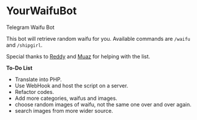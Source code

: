 # YourWaifuBot
Telegram Waifu Bot

This bot will retrieve random waifu for you. Available commands are `/waifu` and `/shipgirl`.

Special thanks to [Reddy](http://twitter.com/Derpmia) and [Muaz](http://twitter.com/muaz_san) for helping with the list. 

**To-Do List**
- Translate into PHP.
- Use WebHook and host the script on a server.
- Refactor codes.
- Add more categories, waifus and images.
- choose random images of waifu, not the same one over and over again.
- search images from more wider source.

